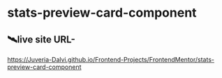 # stats-preview-card-component



## 🛰️live site URL- 
 https://Juveria-Dalvi.github.io/Frontend-Projects/FrontendMentor/stats-preview-card-component

